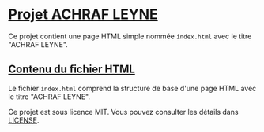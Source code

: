 # [Projet ACHRAF LEYNE](https://github.com/achraf-leyne/semaine14/blob/main/index.html)

Ce projet contient une page HTML simple nommée `index.html` avec le titre "ACHRAF LEYNE".

## [Contenu du fichier HTML](https://github.com/achraf-leyne/semaine14/blob/main/index.html)

Le fichier `index.html` comprend la structure de base d'une page HTML avec le titre "ACHRAF LEYNE".

Ce projet est sous licence MIT. Vous pouvez consulter les détails dans [LICENSE](https://github.com/achraf-leyne/semaine14/blob/main/LICENCE).

